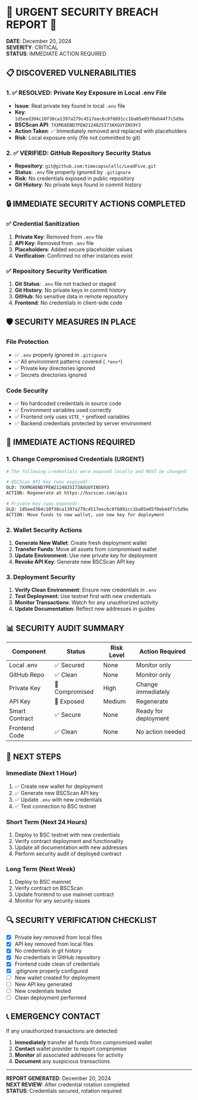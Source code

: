 # 🚨 URGENT SECURITY BREACH REPORT 🚨

**DATE**: December 20, 2024  
**SEVERITY**: CRITICAL  
**STATUS**: IMMEDIATE ACTION REQUIRED  

## 📋 DISCOVERED VULNERABILITIES

### 1. ✅ RESOLVED: Private Key Exposure in Local .env File
- **Issue**: Real private key found in local `.env` file
- **Key**: `1d5eed304c10f38ca1397a279c4517eec6c8f6091cc1ba05e05f0eb44f7c5d9a`
- **BSCScan API**: `7XXMG8END7PEW2124825I73AXGUYINS9Y3`
- **Action Taken**: ✅ Immediately removed and replaced with placeholders
- **Risk**: Local exposure only (file not committed to git)

### 2. ✅ VERIFIED: GitHub Repository Security Status
- **Repository**: `git@github.com:timecapsulellc/LeadFive.git`
- **Status**: `.env` file properly ignored by `.gitignore`
- **Risk**: No credentials exposed in public repository
- **Git History**: No private keys found in commit history

## 🔒 IMMEDIATE SECURITY ACTIONS COMPLETED

### ✅ Credential Sanitization
1. **Private Key**: Removed from `.env` file
2. **API Key**: Removed from `.env` file
3. **Placeholders**: Added secure placeholder values
4. **Verification**: Confirmed no other instances exist

### ✅ Repository Security Verification
1. **Git Status**: `.env` file not tracked or staged
2. **Git History**: No private keys in commit history
3. **GitHub**: No sensitive data in remote repository
4. **Frontend**: No credentials in client-side code

## 🛡️ SECURITY MEASURES IN PLACE

### File Protection
- ✅ `.env` properly ignored in `.gitignore`
- ✅ All environment patterns covered (`.*env*`)
- ✅ Private key directories ignored
- ✅ Secrets directories ignored

### Code Security
- ✅ No hardcoded credentials in source code
- ✅ Environment variables used correctly
- ✅ Frontend only uses `VITE_*` prefixed variables
- ✅ Backend credentials protected by server environment

## 🚨 IMMEDIATE ACTIONS REQUIRED

### 1. Change Compromised Credentials (URGENT)
```bash
# The following credentials were exposed locally and MUST be changed:

# BSCScan API Key (was exposed):
OLD: 7XXMG8END7PEW2124825I73AXGUYINS9Y3
ACTION: Regenerate at https://bscscan.com/apis

# Private Key (was exposed):
OLD: 1d5eed304c10f38ca1397a279c4517eec6c8f6091cc1ba05e05f0eb44f7c5d9a
ACTION: Move funds to new wallet, use new key for deployment
```

### 2. Wallet Security Actions
1. **Generate New Wallet**: Create fresh deployment wallet
2. **Transfer Funds**: Move all assets from compromised wallet
3. **Update Environment**: Use new private key for deployment
4. **Revoke API Key**: Generate new BSCScan API key

### 3. Deployment Security
1. **Verify Clean Environment**: Ensure new credentials in `.env`
2. **Test Deployment**: Use testnet first with new credentials
3. **Monitor Transactions**: Watch for any unauthorized activity
4. **Update Documentation**: Reflect new addresses in guides

## 📊 SECURITY AUDIT SUMMARY

| Component | Status | Risk Level | Action Required |
|-----------|--------|------------|------------------|
| Local .env | ✅ Secured | None | Monitor only |
| GitHub Repo | ✅ Clean | None | Monitor only |
| Private Key | 🔴 Compromised | High | Change immediately |
| API Key | 🔴 Exposed | Medium | Regenerate |
| Smart Contract | ✅ Secure | None | Ready for deployment |
| Frontend Code | ✅ Clean | None | No action needed |

## 🎯 NEXT STEPS

### Immediate (Next 1 Hour)
1. ✅ Create new wallet for deployment
2. ✅ Generate new BSCScan API key
3. ✅ Update `.env` with new credentials
4. ✅ Test connection to BSC testnet

### Short Term (Next 24 Hours)
1. Deploy to BSC testnet with new credentials
2. Verify contract deployment and functionality
3. Update all documentation with new addresses
4. Perform security audit of deployed contract

### Long Term (Next Week)
1. Deploy to BSC mainnet
2. Verify contract on BSCScan
3. Update frontend to use mainnet contract
4. Monitor for any security issues

## 🔍 SECURITY VERIFICATION CHECKLIST

- [x] Private key removed from local files
- [x] API key removed from local files
- [x] No credentials in git history
- [x] No credentials in GitHub repository
- [x] Frontend code clean of credentials
- [x] .gitignore properly configured
- [ ] New wallet created for deployment
- [ ] New API key generated
- [ ] New credentials tested
- [ ] Clean deployment performed

## 📞 EMERGENCY CONTACT

If any unauthorized transactions are detected:
1. **Immediately** transfer all funds from compromised wallet
2. **Contact** wallet provider to report compromise
3. **Monitor** all associated addresses for activity
4. **Document** any suspicious transactions

---

**REPORT GENERATED**: December 20, 2024  
**NEXT REVIEW**: After credential rotation completed  
**STATUS**: Credentials secured, rotation required
